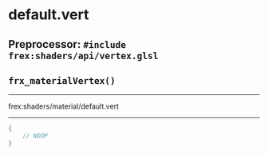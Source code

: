 # default.vert
## Preprocessor: `#include frex:shaders/api/vertex.glsl`
## `frx_materialVertex()`
****************************************************

frex:shaders/material/default.vert
*****************************************************
```glsl
{
	// NOOP
}
```

